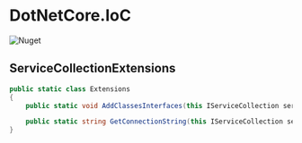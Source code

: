 # DotNetCore.IoC

![Nuget](https://img.shields.io/nuget/dt/DotNetCore.IoC)

## ServiceCollectionExtensions

```cs
public static class Extensions
{
    public static void AddClassesInterfaces(this IServiceCollection services, params Assembly[] assemblies) { }

    public static string GetConnectionString(this IServiceCollection services, string name) { }
}
```
